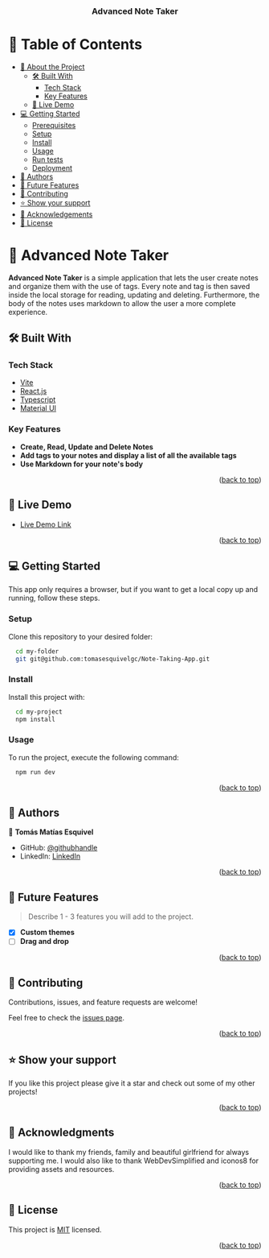 <a name="readme-top"></a>


<div align="center">
  <h3><b>Advanced Note Taker</b></h3>
</div>

<!-- TABLE OF CONTENTS -->

# 📗 Table of Contents

- [📖 About the Project](#about-project)
  - [🛠 Built With](#built-with)
    - [Tech Stack](#tech-stack)
    - [Key Features](#key-features)
  - [🚀 Live Demo](#live-demo)
- [💻 Getting Started](#getting-started)
  - [Prerequisites](#prerequisites)
  - [Setup](#setup)
  - [Install](#install)
  - [Usage](#usage)
  - [Run tests](#run-tests)
  - [Deployment](#deployment)
- [👥 Authors](#authors)
- [🔭 Future Features](#future-features)
- [🤝 Contributing](#contributing)
- [⭐️ Show your support](#support)
- [🙏 Acknowledgements](#acknowledgements)
- [📝 License](#license)

<!-- PROJECT DESCRIPTION -->

# 📖 Advanced Note Taker <a name="about-project"></a>

**Advanced Note Taker** is a simple application that lets the user create notes and organize them with the use of tags. Every note and tag is then saved inside the local storage for reading, updating and deleting. Furthermore, the body of the notes uses markdown to allow the user a more complete experience.

## 🛠 Built With <a name="built-with"></a>

### Tech Stack <a name="tech-stack"></a>

<ul>
  <li><a href="https://vitejs.dev">Vite</a></li>
  <li><a href="https://reactjs.org/">React.js</a></li>
  <li><a href="https://www.typescriptlang.org">Typescript</a></li>
  <li><a href="https://mui.com/material-ui/">Material UI</a></li>
</ul>

<!-- Features -->

### Key Features <a name="key-features"></a>

- **Create, Read, Update and Delete Notes**
- **Add tags to your notes and display a list of all the available tags**
- **Use Markdown for your note's body**

<p align="right">(<a href="#readme-top">back to top</a>)</p>

<!-- LIVE DEMO -->

## 🚀 Live Demo <a name="live-demo"></a>

- [Live Demo Link](https://taupe-cupcake-dc5afd.netlify.app)

<p align="right">(<a href="#readme-top">back to top</a>)</p>

<!-- GETTING STARTED -->

## 💻 Getting Started <a name="getting-started"></a>

This app only requires a browser, but if you want to get a local copy up and running, follow these steps.

### Setup

Clone this repository to your desired folder:

```sh
  cd my-folder
  git git@github.com:tomasesquivelgc/Note-Taking-App.git
```

### Install

Install this project with:

```sh
  cd my-project
  npm install
```

### Usage

To run the project, execute the following command:

```sh
  npm run dev
```

<p align="right">(<a href="#readme-top">back to top</a>)</p>

<!-- AUTHORS -->

## 👥 Authors <a name="authors"></a>

👤 **Tomás Matías Esquivel**

- GitHub: [@githubhandle](https://github.com/tomasesquivelgc)
- LinkedIn: [LinkedIn](https://www.linkedin.com/in/tomas-esquivel-dev/)


<p align="right">(<a href="#readme-top">back to top</a>)</p>

<!-- FUTURE FEATURES -->

## 🔭 Future Features <a name="future-features"></a>

> Describe 1 - 3 features you will add to the project.

- [X] **Custom themes**
- [ ] **Drag and drop**

<p align="right">(<a href="#readme-top">back to top</a>)</p>

<!-- CONTRIBUTING -->

## 🤝 Contributing <a name="contributing"></a>

Contributions, issues, and feature requests are welcome!

Feel free to check the [issues page](../../issues/).

<p align="right">(<a href="#readme-top">back to top</a>)</p>

<!-- SUPPORT -->

## ⭐️ Show your support <a name="support"></a>

If you like this project please give it a star and check out some of my other projects!

<p align="right">(<a href="#readme-top">back to top</a>)</p>

<!-- ACKNOWLEDGEMENTS -->

## 🙏 Acknowledgments <a name="acknowledgements"></a>

I would like to thank my friends, family and beautiful girlfriend for always supporting me.
I would also like to thank WebDevSimplified and iconos8 for providing assets and resources.

<p align="right">(<a href="#readme-top">back to top</a>)</p>

<!-- LICENSE -->

## 📝 License <a name="license"></a>

This project is [MIT](./LICENSE) licensed.

<p align="right">(<a href="#readme-top">back to top</a>)</p>
